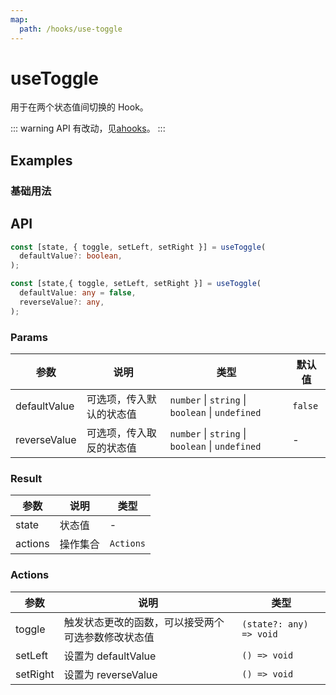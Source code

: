 ```yaml
---
map:
  path: /hooks/use-toggle
---
```


# useToggle

用于在两个状态值间切换的 Hook。

::: warning
API 有改动，见[ahooks](https://ahooks.js.org/hooks/state/use-toggle)。
:::

## Examples

### 基础用法

<demo src="./demo/demo.vue"
  language="vue"
  title="基础用法"
  desc="点击按钮，切换值">
</demo>

## API

```typescript
const [state, { toggle, setLeft, setRight }] = useToggle(
  defaultValue?: boolean,
);

const [state,{ toggle, setLeft, setRight }] = useToggle(
  defaultValue: any = false,
  reverseValue?: any,
);
```

### Params

| 参数         | 说明                     | 类型                                             | 默认值  |
| ------------ | ------------------------ | ------------------------------------------------ | ------- |
| defaultValue | 可选项，传入默认的状态值 | `number` \| `string` \| `boolean` \| `undefined` | `false` |
| reverseValue | 可选项，传入取反的状态值 | `number` \| `string` \| `boolean` \| `undefined` | -       |

### Result

| 参数    | 说明     | 类型      |
| ------- | -------- | --------- |
| state   | 状态值   | -         |
| actions | 操作集合 | `Actions` |

### Actions

| 参数     | 说明                                               | 类型                    |
| -------- | -------------------------------------------------- | ----------------------- |
| toggle   | 触发状态更改的函数，可以接受两个可选参数修改状态值 | `(state?: any) => void` |
| setLeft  | 设置为 defaultValue                                | `() => void`            |
| setRight | 设置为 reverseValue                                | `() => void`            |
